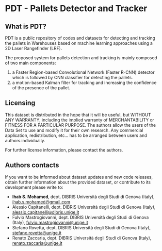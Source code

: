 # PDT - Pallets Detector and Tracker

## What is PDT?
 
PDT is a public repository of codes and datasets for detecting and tracking the pallets in Warehouses based on machine learning approaches using a 2D Laser Rangefinder (LRF).

The proposed system for pallets detection and tracking is mainly composed of two main components:
1. a Faster Region-based Convolutional Network (Faster R-CNN) detector which is followed by CNN classifier for detecting the pallets.
2. a motion-based Kalman filter for tracking and increasing the confidence of the presence of the pallet.

## Licensing

This dataset is distributed in the hope that it will be useful, but WITHOUT ANY WARRANTY, including the implied warranty of MERCHANTABILITY or FITNESS FOR A PARTICULAR PURPOSE. The authors allow the users of the Data Set to use and modify it for their own research. Any commercial application, redistribution, etc... has to be arranged between users and authors individually.

For further license information, please contact the authors.

## Authors contacts

If you want to be informed about dataset updates and new code releases, obtain further information about the provided dataset, or contribute to its development please write to:

- **Ihab S. Mohamed**, dept. DIBRIS Università degli Studi di Genova (Italy), ihab.s.mohamed@gmail.com
- Alessio Capitanelli, dept. DIBRIS Università degli Studi di Genova (Italy), alessio.capitanelli@dibris.unige.it
- Fulvio Mastrogiovanni, dept. DIBRIS Università degli Studi di Genova (Italy), fulvio.mastrogiovanni@unige.it
- Stefano Rovetta, dept. DIBRIS Università degli Studi di Genova (Italy), stefano.rovetta@unige.it
- Renato Zaccaria, dept. DIBRIS Università degli Studi di Genova (Italy), renato.zaccaria@unige.it




